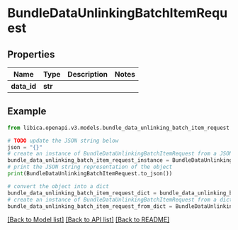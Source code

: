 # BundleDataUnlinkingBatchItemRequest


## Properties

Name | Type | Description | Notes
------------ | ------------- | ------------- | -------------
**data_id** | **str** |  | 

## Example

```python
from libica.openapi.v3.models.bundle_data_unlinking_batch_item_request import BundleDataUnlinkingBatchItemRequest

# TODO update the JSON string below
json = "{}"
# create an instance of BundleDataUnlinkingBatchItemRequest from a JSON string
bundle_data_unlinking_batch_item_request_instance = BundleDataUnlinkingBatchItemRequest.from_json(json)
# print the JSON string representation of the object
print(BundleDataUnlinkingBatchItemRequest.to_json())

# convert the object into a dict
bundle_data_unlinking_batch_item_request_dict = bundle_data_unlinking_batch_item_request_instance.to_dict()
# create an instance of BundleDataUnlinkingBatchItemRequest from a dict
bundle_data_unlinking_batch_item_request_from_dict = BundleDataUnlinkingBatchItemRequest.from_dict(bundle_data_unlinking_batch_item_request_dict)
```
[[Back to Model list]](../README.md#documentation-for-models) [[Back to API list]](../README.md#documentation-for-api-endpoints) [[Back to README]](../README.md)


